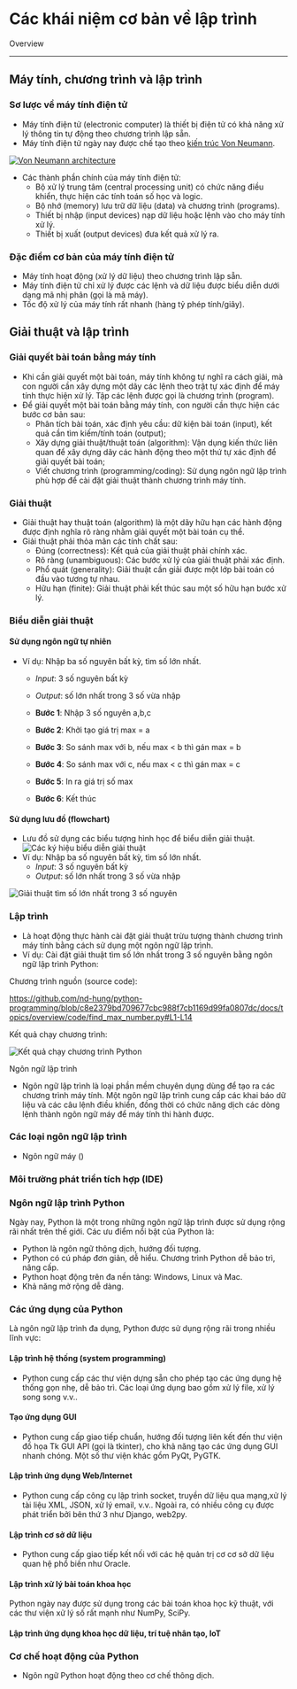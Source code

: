 # Các khái niệm cơ bản về lập trình

Overview

---

## Máy tính, chương trình và lập trình

### Sơ lược về máy tính điện tử

- Máy tính điện tử (electronic computer) là thiết bị điện tử có khả năng xử lý thông tin tự động theo chương trình lập sẵn.
- Máy tính điện tử ngày nay được chế tạo theo [kiến trúc Von Neumann](https://en.wikipedia.org/wiki/Von_Neumann_architecture).

[![Von Neumann architecture](img/Von_Neumann_Architecture.svg)](https://en.wikipedia.org/wiki/Von_Neumann_architecture#/media/File:Von_Neumann_Architecture.svg)

- Các thành phần chính của máy tính điện tử:
    - Bộ xử lý trung tâm (central processing unit) có chức năng điều khiển, thực hiện các tính toán số học và logic.
    - Bộ nhớ (memory) lưu trữ dữ liệu (data) và chương trình (programs).
    - Thiết bị nhập (input devices) nạp dữ liệu hoặc lệnh vào cho máy tính xử lý.
    - Thiết bị xuất (output devices) đưa kết quả xử lý ra.

### Đặc điểm cơ bản của máy tính điện tử

- Máy tính hoạt động (xử lý dữ liệu) theo chương trình lập sẵn.
- Máy tính điện tử chỉ xử lý được các lệnh và dữ liệu được biểu diễn dưới dạng mã nhị phân (gọi là mã máy).
- Tốc độ xử lý của máy tính rất nhanh (hàng tỷ phép tính/giây).

## Giải thuật và lập trình

### Giải quyết bài toán bằng máy tính
- Khi cần giải quyết một bài toán, máy tính không tự nghĩ ra cách giải, mà con người cần xây dựng một dãy các lệnh theo trật tự xác định để máy tính thực hiện xử lý. Tập các lệnh được gọi là chương trình (program).
- Để giải quyết một bài toán bằng máy tính, con người cần thực hiện các bước cơ bản sau:
    - Phân tích bài toán, xác định yêu cầu: dữ kiện bài toán (input), kết quả cần tìm kiếm/tính toán (output);
    - Xây dựng giải thuật/thuật toán (algorithm): Vận dụng kiến thức liên quan để xây dựng dãy các hành động theo một thứ tự xác định để giải quyết bài toán;
    - Viết chương trình (programming/coding): Sử dụng ngôn ngữ lập trình phù hợp để cài đặt giải thuật thành chương trình máy tính.

### Giải thuật
- Giải thuật hay thuật toán (algorithm) là một dãy hữu hạn các hành động được định nghĩa rõ ràng nhằm giải quyết một bài toán cụ thể.
- Giải thuật phải thỏa mãn các tính chất sau:
    - Đúng (correctness): Kết quả của giải thuật phải chính xác.
    - Rõ ràng (unambiguous): Các bước xử lý của giải thuật phải xác định.
    - Phổ quát (generality): Giải thuật cần giải được một lớp bài toán có đầu vào tương tự nhau.
    - Hữu hạn (finite): Giải thuật phải kết thúc sau một số hữu hạn bước xử lý.

### Biểu diễn giải thuật
#### Sử dụng ngôn ngữ tự nhiên
- Ví dụ: Nhập ba số nguyên bất kỳ, tìm số lớn nhất.
    - *Input*: 3 số nguyên bất kỳ
    - *Output*: số lớn nhất trong 3 số vừa nhập

    - **Bước 1**: Nhập 3 số nguyên a,b,c
    - **Bước 2**: Khởi tạo giá trị max =  a
    - **Bước 3**: So sánh max với b, nếu max < b thì gán max = b
    - **Bước 4**: So sánh max với c, nếu max < c thì gán max = c
    - **Bước 5**: In ra giá trị số max
    - **Bước 6**: Kết thúc

#### Sử dụng lưu đồ (flowchart)
- Lưu đồ sử dụng các biểu tượng hình học để biểu diễn giải thuật.
![Các ký hiệu biểu diễn giải thuật](img/flowchart_base_components.PNG)
- Ví dụ: Nhập ba số nguyên bất kỳ, tìm số lớn nhất.
    - *Input*: 3 số nguyên bất kỳ
    - *Output*: số lớn nhất trong 3 số vừa nhập

![Giải thuật tìm số lớn nhất trong 3 số nguyên](img/algorithm_flowchart_example.png)

### Lập trình
- Là hoạt động thực hành cài đặt giải thuật trừu tượng thành chương trình máy tính bằng cách sử dụng một ngôn ngữ lập trình.
- Ví dụ: Cài đặt giải thuật tìm số lớn nhất trong 3 số nguyên bằng ngôn ngữ lập trình Python:

Chương trình nguồn (source code):

https://github.com/nd-hung/python-programming/blob/c8e2379bd709677cbc988f7cb1169d99fa0807dc/docs/topics/overview/code/find_max_number.py#L1-L14

Kết quả chạy chương trình:

![Kết quả chạy chương trình Python](img/python_example.PNG)



Ngôn ngữ lập trình

- Ngôn ngữ lập trình là loại phần mềm chuyên dụng dùng để tạo ra các chương trình máy tính. Một ngôn ngữ lập trình cung cấp các khai báo dữ liệu và các câu lệnh điều khiển, đồng thời có chức năng dịch các dòng lệnh thành ngôn ngữ máy để máy tính thi hành được.

### Các loại ngôn ngữ lập trình

- Ngôn ngữ máy ()

### Môi trường phát triển tích hợp (IDE)

### Ngôn ngữ lập trình Python

Ngày nay, Python là một trong những ngôn ngữ lập trình được sử dụng rộng rãi nhất trên thế giới. Các ưu điểm nổi bật của Python là:

- Python là ngôn ngữ thông dịch, hướng đối tượng.
- Python có cú pháp đơn giản, dễ hiểu. Chương trình Python dễ bảo trì, nâng cấp.
- Python hoạt động trên đa nền tảng: Windows, Linux và Mac.
- Khả năng mở rộng dễ dàng.

### Các ứng dụng của Python

Là ngôn ngữ lập trình đa dụng, Python được sử dụng rộng rãi trong nhiều lĩnh vực:

#### Lập trình hệ thống (system programming)

- Python cung cấp các thư viện dựng sẵn cho phép tạo các ứng dụng hệ thống gọn nhẹ, dễ bảo trì. Các loại ứng dụng bao gồm xử lý file, xử lý song song v.v..

#### Tạo ứng dụng GUI

- Python cung cấp giao tiếp chuẩn, hướng đối tượng liên kết đến thư viện đồ họa Tk GUI API (gọi là tkinter), cho khả năng tạo các ứng dụng GUI nhanh chóng. Một số thư viện khác gồm PyQt, PyGTK.

#### Lập trình ứng dụng Web/Internet

- Python cung cấp công cụ lập trình socket, truyền dữ liệu qua mạng,xử lý tài liệu XML, JSON, xử lý email, v.v..
Ngoài ra, có nhiều công cụ được phát triển bởi bên thứ 3 như Django, web2py.

#### Lập trình cơ sở dữ liệu

- Python cung cấp giao tiếp kết nối với các hệ quản trị cơ cơ sở dữ liệu quan hệ phổ biến như Oracle.

#### Lập trình xử lý bài toán khoa học

Python ngày nay được sử dụng trong các bài toán khoa học kỹ thuật, với các thư viện xử lý số rất mạnh như NumPy, SciPy.

#### Lập trình ứng dụng khoa học dữ liệu, trí tuệ nhân tạo, IoT

### Cơ chế hoạt động của Python

- Ngôn ngữ Python hoạt động theo cơ chế thông dịch.
